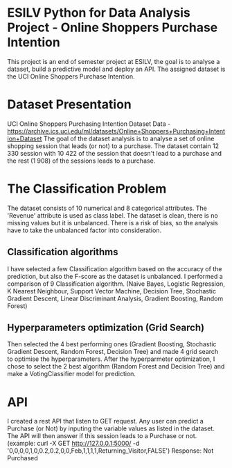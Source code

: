 # ESILV Python for Data Analysis Project - Online Shoppers Purchase Intention
This project is an end of semester project at ESILV, the goal is to analyse a dataset, build a predictive model and deploy an API. The assigned dataset is the UCI Online Shoppers Purchase Intention.

# Dataset Presentation
UCI Online Shoppers Purchasing Intention Dataset Data - https://archive.ics.uci.edu/ml/datasets/Online+Shoppers+Purchasing+Intention+Dataset
The goal of the dataset analysis is to analyse a set of online shopping session that leads (or not) to a purchase.
The dataset contain 12 330 session with 10 422 of the session that doesn't lead to a purchase and the rest (1 908) of the sessions leads to a purchase.

# The Classification Problem
The dataset consists of 10 numerical and 8 categorical attributes. The 'Revenue' attribute is used as class label. The dataset is clean, there is no missing values but it is unbalanced. There is a risk of bias, so the analysis have to take the unbalanced factor into consideration.

## Classification algorithms
I have selected a few Classification algorithm based on the accuracy of the prediction, but also the F-score as the dataset is unbalanced.
I performed a comparison of 9 Classification algorithm. (Naive Bayes, Logistic Regression, K Nearest Neighbour, Support Vector Machine, Decision Tree, Stochastic Gradient Descent, Linear Discriminant Analysis, Gradient Boosting, Random Forest)

## Hyperparameters optimization (Grid Search)
Then selected the 4 best performing ones (Gradient Boosting, Stochastic Gradient Descent, Random Forest, Decision Tree) and made 4 grid search to optimise the hyperparameters.
After the hyperparmeter optimization, I chose to select the 2 best algorithm (Random Forest and Decision Tree) and make a VotingClassifier model for prediction.

# API
I created a rest API that listen to GET request. Any user can predict a Purchase (or Not) by inputing the variable values as listed in the dataset. The API will then answer if this session leads to a Purchase or not.
(example: curl -X GET http://127.0.0.1:5000/ -d '0,0,0,0,1,0,0.2,0.2,0,0,Feb,1,1,1,1,Returning_Visitor,FALSE')
Response: Not Purchased
